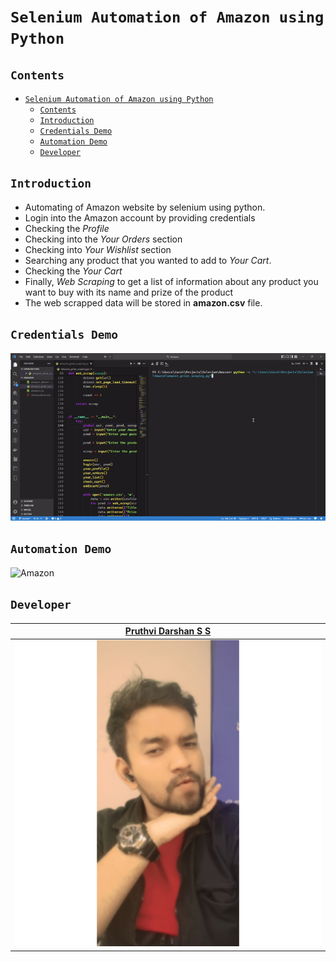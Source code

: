 # `Selenium Automation of Amazon using Python`

## `Contents`

- [`Selenium Automation of Amazon using Python`](#selenium-automation-of-amazon-using-python)
  - [`Contents`](#contents)
  - [`Introduction`](#introduction)
  - [`Credentials Demo`](#credentials-demo)
  - [`Automation Demo`](#automation-demo)
  - [`Developer`](#developer)

## `Introduction`
  
* Automating of Amazon website by selenium using python.
* Login into the Amazon account by providing credentials
* Checking the *Profile*
* Checking into the *Your Orders* section
* Checking into *Your Wishlist* section
* Searching any product that you wanted to add to *Your Cart*.
* Checking the *Your Cart*
* Finally, *Web Scraping* to get a list of information about any product you want to buy with its name and prize of the product
* The web scrapped data will be stored in **amazon.csv** file.

## `Credentials Demo`

![Enter the details](readme_assets/details.gif)

## `Automation Demo`

![Amazon](readme_assets/automation.gif)

## `Developer`

|[Pruthvi Darshan S S]()|
|-----------------------|
|![DP](readme_assets/dp.png)|